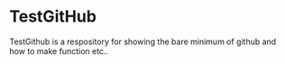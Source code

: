 # TestGitHub
TestGithub is a respository for showing the bare minimum of github and how to make function etc..
